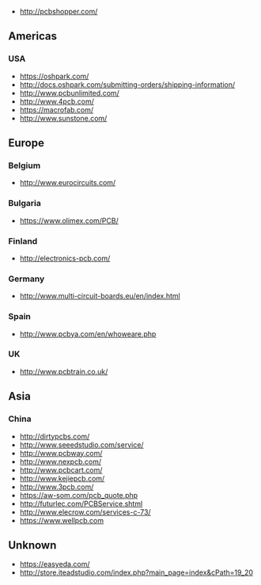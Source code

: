 * http://pcbshopper.com/

Americas
--------

### USA

* https://oshpark.com/
* http://docs.oshpark.com/submitting-orders/shipping-information/
* http://www.pcbunlimited.com/
* http://www.4pcb.com/
* https://macrofab.com/
* http://www.sunstone.com/

Europe
------

### Belgium

* http://www.eurocircuits.com/

### Bulgaria

* https://www.olimex.com/PCB/

### Finland

* http://electronics-pcb.com/

### Germany

* http://www.multi-circuit-boards.eu/en/index.html

### Spain

* http://www.pcbya.com/en/whoweare.php

### UK

* http://www.pcbtrain.co.uk/

Asia
----

### China

* http://dirtypcbs.com/
* http://www.seeedstudio.com/service/
* http://www.pcbway.com/
* http://www.nexpcb.com/
* http://www.pcbcart.com/
* http://www.kejiepcb.com/
* http://www.3pcb.com/
* https://aw-som.com/pcb_quote.php
* http://futurlec.com/PCBService.shtml
* http://www.elecrow.com/services-c-73/
* https://www.wellpcb.com

Unknown
-------

* https://easyeda.com/
* http://store.iteadstudio.com/index.php?main_page=index&cPath=19_20

